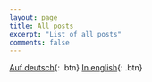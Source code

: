 ```yaml
---
layout: page
title: All posts
excerpt: "List of all posts"
comments: false
---
```

[Auf deutsch](/posts/de/){: .btn}
[In english](/posts/en/){: .btn}